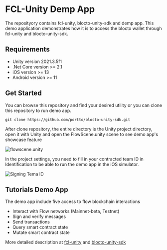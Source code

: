 # FCL-Unity Demp App

The reposityory contains fcl-unity, blocto-unity-sdk and demp app. This demo application demonstrates how it is to access the blocto wallet through fcl-unity and blocto-unity-sdk.

## Requirements

* Unity version 2021.3.5f1
* .Net Core version >= 2.1
* iOS version >= 13
* Android version >= 11

## Get Started

You can browse this repository and find your desired utility or you can clone this repository to run demo app. 

    git clone https://github.com/portto/blocto-unity-sdk.git

After clone repository, the entire directory is the Unity project directory, open it with Unity and open the FlowScene.unity scene to see demo app's showcase feature

![flowscene.unity](https://files.gitbook.com/v0/b/gitbook-x-prod.appspot.com/o/spaces%2F-MFJEAgz-LrhDYkRm4sv%2Fuploads%2Ft6XmJaMeDnmxUebHQadd%2Fflowscene.png?alt=media&token=e1bb11bd-fa87-4d1b-bd26-14f279cf0117)

In the project settings, you need to fill in your contracted team ID in Identification to be able to run the demo app in the iOS simulator.

![Signing Tema ID](https://files.gitbook.com/v0/b/gitbook-x-prod.appspot.com/o/spaces%2F-MFJEAgz-LrhDYkRm4sv%2Fuploads%2FeMGV8s4Ne7fP0sAQgM5a%2FSigningTeamID.png?alt=media&token=102fdfcf-83d3-4f85-b21f-57a31244fa07)
## Tutorials Demo App

The demo app include five access to flow blockchain interactions

* Interact with Flow networks (Mainnet-beta, Testnet)
* Sign and verify messages
* Send transactions
* Query smart contract state
* Mutate smart contract state

More detailed description at [fcl-unity](https://github.com/portto/blocto-unity-sdk/tree/main/Assets/Plugins/Flow) and [blocto-unity-sdk](https://github.com/portto/blocto-unity-sdk/tree/main/Assets/Plugins/Blocto.Sdk)
